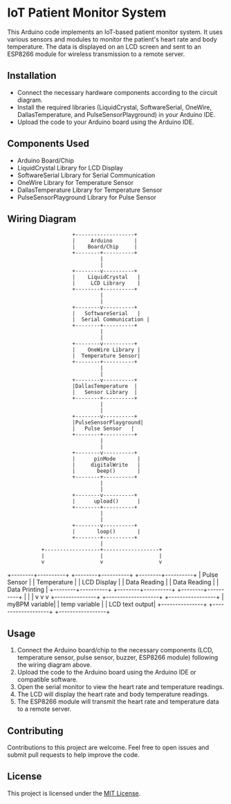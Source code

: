 # IoT Patient Monitor System

This Arduino code implements an IoT-based patient monitor system. It uses various sensors and modules to monitor the patient's heart rate and body temperature. The data is displayed on an LCD screen and sent to an ESP8266 module for wireless transmission to a remote server.

## Installation

- Connect the necessary hardware components according to the circuit diagram.
- Install the required libraries (LiquidCrystal, SoftwareSerial, OneWire, DallasTemperature, and PulseSensorPlayground) in your Arduino IDE.
- Upload the code to your Arduino board using the Arduino IDE.

## Components Used

- Arduino Board/Chip
- LiquidCrystal Library for LCD Display
- SoftwareSerial Library for Serial Communication
- OneWire Library for Temperature Sensor
- DallasTemperature Library for Temperature Sensor
- PulseSensorPlayground Library for Pulse Sensor

## Wiring Diagram

                         +-------------------+
                         |     Arduino       |
                         |    Board/Chip     |
                         +--------+----------+
                                  |
                                  |
                         +--------v----------+
                         |    LiquidCrystal   |
                         |     LCD Library    |
                         +--------+----------+
                                  |
                                  |
                         +--------v----------+
                         |   SoftwareSerial   |
                         |  Serial Communication |
                         +--------+----------+
                                  |
                                  |
                         +--------v----------+
                         |    OneWire Library |
                         |  Temperature Sensor|
                         +--------+----------+
                                  |
                                  |
                         +--------v----------+
                         |DallasTemperature  |
                         |   Sensor Library  |
                         +--------+----------+
                                  |
                                  |
                         +--------v----------+
                         |PulseSensorPlayground|
                         |   Pulse Sensor   |
                         +--------+----------+
                                  |
                                  |
                         +--------v----------+
                         |      pinMode       |
                         |     digitalWrite   |
                         |       beep()       |
                         +--------+----------+
                                  |
                                  |
                         +--------v----------+
                         |      upload()      |
                         +--------+----------+
                                  |
                                  |
                         +--------v----------+
                         |       loop()       |
                         +--------+----------+
                                  |
               +------------------+------------------+
               |                  |                  |
               v                  v                  v
 +--------+----------+    +--------+----------+    +--------+----------+
 |   Pulse Sensor    |    |    Temperature     |    |    LCD Display    |
 |   Data Reading    |    |   Data Reading     |    |    Data Printing   |
 +--------+----------+    +--------+----------+    +--------+----------+
            |                          |                          |
            v                          v                          v
    +---------------+        +-------------------+        +-----------------+
    | myBPM variable|        |   temp variable   |        |   LCD text output|
    +---------------+        +-------------------+        +-----------------+


## Usage

1. Connect the Arduino board/chip to the necessary components (LCD, temperature sensor, pulse sensor, buzzer, ESP8266 module) following the wiring diagram above.
2. Upload the code to the Arduino board using the Arduino IDE or compatible software.
3. Open the serial monitor to view the heart rate and temperature readings.
4. The LCD will display the heart rate and body temperature readings.
5. The ESP8266 module will transmit the heart rate and temperature data to a remote server.

## Contributing

Contributions to this project are welcome. Feel free to open issues and submit pull requests to help improve the code.

## License

This project is licensed under the [MIT License](LICENSE).
